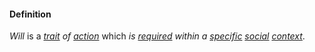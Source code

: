 #### Definition

*Will* is a *[trait](https://github.com/gcassel/Modular-Organization-Terminology/blob/master/terms/trait.md) of [action](https://github.com/gcassel/Modular-Organization-Terminology/blob/master/terms/action.md)* which *is [required](https://github.com/gcassel/Modular-Organization-Terminology/blob/master/terms/require.md) within a [specific](https://github.com/gcassel/Modular-Organization-Terminology/blob/master/terms/specific.md) [social](https://github.com/gcassel/Modular-Organization-Terminology/blob/master/terms/social.md) [context](https://github.com/gcassel/Modular-Organization-Terminology/blob/master/terms/context.md)*.
